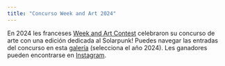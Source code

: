 ```yaml
---
title: "Concurso Week and Art 2024"
---
```


En 2024 les franceses [Week and Art Contest](https://www.weekandart.com/) celebraron su concurso de arte con una edición dedicada al Solarpunk! Puedes navegar las entradas del concurso en esta [galería](https://galerie.weekandart.com/) (selecciona el año 2024). Les ganadores pueden encontrarse en [Instagram](https://www.instagram.com/p/C8SeLL0qhGE/).
